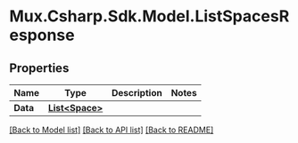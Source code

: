# Mux.Csharp.Sdk.Model.ListSpacesResponse

## Properties

Name | Type | Description | Notes
------------ | ------------- | ------------- | -------------
**Data** | [**List&lt;Space&gt;**](Space.md) |  | 

[[Back to Model list]](../README.md#documentation-for-models) [[Back to API list]](../README.md#documentation-for-api-endpoints) [[Back to README]](../README.md)

